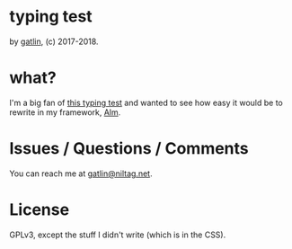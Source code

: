 # typing test

by [gatlin](http://niltag.net), (c) 2017-2018.

# what?

I'm a big fan of [this typing test][originaltest] and wanted to see how easy it
would be to rewrite in my framework, [Alm][alm].

# Issues / Questions / Comments

You can reach me at <gatlin@niltag.net>.

# License

GPLv3, except the stuff I didn't write (which is in the CSS).

[originaltest]: http://typing-speed-test.aoeu.eu/
[alm]: http://niltag.net/Alm
